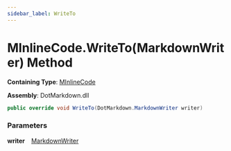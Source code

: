 ```yaml
---
sidebar_label: WriteTo
---
```


# MInlineCode\.WriteTo\(MarkdownWriter\) Method

**Containing Type**: [MInlineCode](../index.md)

**Assembly**: DotMarkdown\.dll

```csharp
public override void WriteTo(DotMarkdown.MarkdownWriter writer)
```

### Parameters

**writer** &ensp; [MarkdownWriter](../../../MarkdownWriter/index.md)
